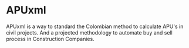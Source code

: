 # APUxml
APUxml is a way to standard the Colombian method to calculate APU's in civil projects. And a projected methodology to automate buy and sell process in Construction Companies.
